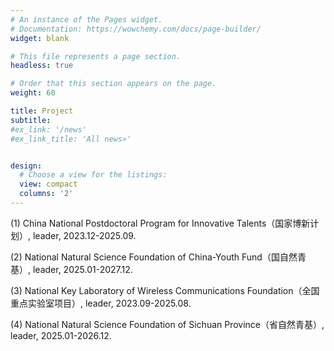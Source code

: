 ```yaml
---
# An instance of the Pages widget.
# Documentation: https://wowchemy.com/docs/page-builder/
widget: blank

# This file represents a page section.
headless: true

# Order that this section appears on the page.
weight: 60

title: Project
subtitle:
#ex_link: '/news'  
#ex_link_title: 'All news»'  


design:
  # Choose a view for the listings:
  view: compact
  columns: '2'
---
```


(1) China National Postdoctoral Program for Innovative Talents（国家博新计划）, leader, 2023.12-2025.09.

(2) National Natural Science Foundation of China-Youth Fund（国自然青基）, leader, 2025.01-2027.12.

(3) National Key Laboratory of Wireless Communications Foundation（全国重点实验室项目）, leader, 2023.09-2025.08.

(4) National Natural Science Foundation of Sichuan Province（省自然青基）, leader, 2025.01-2026.12.
